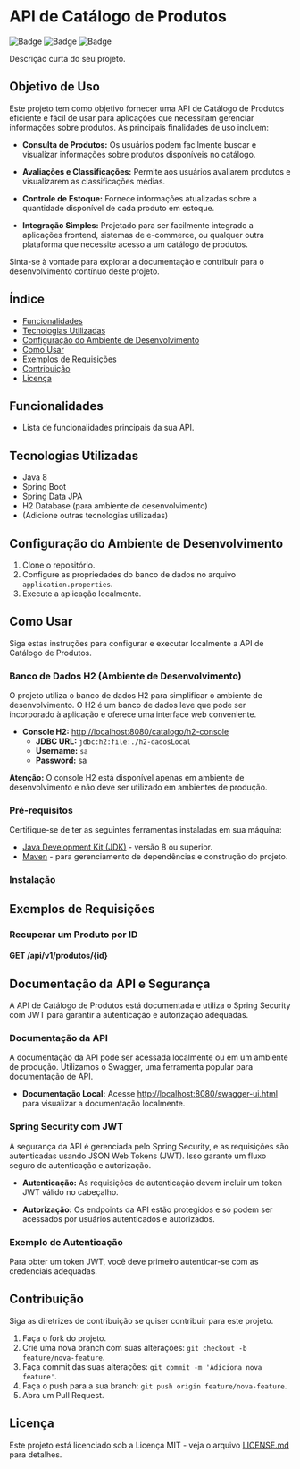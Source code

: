# API de Catálogo de Produtos

![Badge](https://img.shields.io/badge/java-v1.8-brightgreen.svg)
![Badge](https://img.shields.io/badge/spring--boot-v2.5.0-brightgreen.svg)
![Badge](https://img.shields.io/badge/license-MIT-blue.svg)

Descrição curta do seu projeto.

## Objetivo de Uso

Este projeto tem como objetivo fornecer uma API de Catálogo de Produtos eficiente e fácil de usar para aplicações que necessitam gerenciar informações sobre produtos. As principais finalidades de uso incluem:

- **Consulta de Produtos:** Os usuários podem facilmente buscar e visualizar informações sobre produtos disponíveis no catálogo.
  
- **Avaliações e Classificações:** Permite aos usuários avaliarem produtos e visualizarem as classificações médias.

- **Controle de Estoque:** Fornece informações atualizadas sobre a quantidade disponível de cada produto em estoque.

- **Integração Simples:** Projetado para ser facilmente integrado a aplicações frontend, sistemas de e-commerce, ou qualquer outra plataforma que necessite acesso a um catálogo de produtos.

Sinta-se à vontade para explorar a documentação e contribuir para o desenvolvimento contínuo deste projeto.



## Índice

- [Funcionalidades](#funcionalidades)
- [Tecnologias Utilizadas](#tecnologias-utilizadas)
- [Configuração do Ambiente de Desenvolvimento](#configuração-do-ambiente-de-desenvolvimento)
- [Como Usar](#como-usar)
- [Exemplos de Requisições](#exemplos-de-requisições)
- [Contribuição](#contribuição)
- [Licença](#licença)

## Funcionalidades

- Lista de funcionalidades principais da sua API.

## Tecnologias Utilizadas

- Java 8
- Spring Boot
- Spring Data JPA
- H2 Database (para ambiente de desenvolvimento)
- (Adicione outras tecnologias utilizadas)

## Configuração do Ambiente de Desenvolvimento

1. Clone o repositório.
2. Configure as propriedades do banco de dados no arquivo `application.properties`.
3. Execute a aplicação localmente.

## Como Usar

Siga estas instruções para configurar e executar localmente a API de Catálogo de Produtos.

### Banco de Dados H2 (Ambiente de Desenvolvimento)

O projeto utiliza o banco de dados H2 para simplificar o ambiente de desenvolvimento. O H2 é um banco de dados leve que pode ser incorporado à aplicação e oferece uma interface web conveniente.

- **Console H2:** [http://localhost:8080/catalogo/h2-console](http://localhost:8080/catalogo/h2-console)
  - **JDBC URL:** `jdbc:h2:file:./h2-dadosLocal`
  - **Username:** `sa`
  - **Password:** sa

**Atenção:** O console H2 está disponível apenas em ambiente de desenvolvimento e não deve ser utilizado em ambientes de produção.

### Pré-requisitos

Certifique-se de ter as seguintes ferramentas instaladas em sua máquina:

- [Java Development Kit (JDK)](https://www.oracle.com/java/technologies/javase-downloads.html) - versão 8 ou superior.
- [Maven](https://maven.apache.org/download.cgi) - para gerenciamento de dependências e construção do projeto.

### Instalação

## Exemplos de Requisições
### Recuperar um Produto por ID

#### GET /api/v1/produtos/{id}
## Documentação da API e Segurança

A API de Catálogo de Produtos está documentada e utiliza o Spring Security com JWT para garantir a autenticação e autorização adequadas.

### Documentação da API

A documentação da API pode ser acessada localmente ou em um ambiente de produção. Utilizamos o Swagger, uma ferramenta popular para documentação de API.

- **Documentação Local:**
  Acesse [http://localhost:8080/swagger-ui.html](http://localhost:8080/catalogo/swagger-ui.html) para visualizar a documentação localmente.


### Spring Security com JWT

A segurança da API é gerenciada pelo Spring Security, e as requisições são autenticadas usando JSON Web Tokens (JWT). Isso garante um fluxo seguro de autenticação e autorização.

- **Autenticação:**
  As requisições de autenticação devem incluir um token JWT válido no cabeçalho.

- **Autorização:**
  Os endpoints da API estão protegidos e só podem ser acessados por usuários autenticados e autorizados.

### Exemplo de Autenticação

Para obter um token JWT, você deve primeiro autenticar-se com as credenciais adequadas.

## Contribuição

Siga as diretrizes de contribuição se quiser contribuir para este projeto.

1. Faça o fork do projeto.
2. Crie uma nova branch com suas alterações: `git checkout -b feature/nova-feature`.
3. Faça commit das suas alterações: `git commit -m 'Adiciona nova feature'`.
4. Faça o push para a sua branch: `git push origin feature/nova-feature`.
5. Abra um Pull Request.

## Licença

Este projeto está licenciado sob a Licença MIT - veja o arquivo [LICENSE.md](LICENSE.md) para detalhes.

